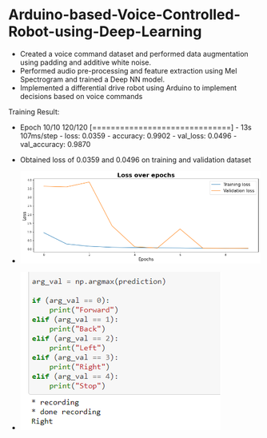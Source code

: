 # Arduino-based-Voice-Controlled-Robot-using-Deep-Learning

* Created a voice command dataset and performed data augmentation using padding and additive white noise.
* Performed audio pre-processing and feature extraction using Mel Spectrogram and trained a Deep NN model.
* Implemented a differential drive robot using Arduino to implement decisions based on voice commands

Training Result:
* Epoch 10/10
120/120 [==============================] - 13s 107ms/step - loss: 0.0359 - accuracy: 0.9902 - val_loss: 0.0496 - val_accuracy: 0.9870

* Obtained loss of 0.0359 and 0.0496 on training and validation dataset
* ![Training Loss over Epochs](https://github.com/amey-waghmare/Arduino-based-Voice-Controlled-Robot-using-Deep-Learning/blob/main/training.png?raw=true)
* ![Prediction](https://github.com/amey-waghmare/Arduino-based-Voice-Controlled-Robot-using-Deep-Learning/blob/main/Prediction.png?raw=true)
